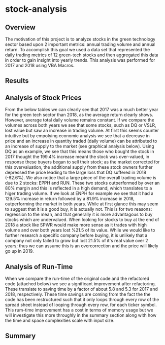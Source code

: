 # stock-analysis


## Overview
The motivation of this project is to analyze stocks in the green technology sector based upon 2 important metrics: annual trading volume and annual return. To accomplish this goal we used a data set that represented the daily trading metrics of 12 green-tech stocks and then aggregated this data in order to gain insight into yearly trends. This analysis was performed for 2017 and 2018 using VBA Macros.

## Results
## Analysis of Stock Prices
From the below tables we can clearly see that 2017 was a much better year for the green tech sector than 2018, as the average return clearly shows. However, average total daily volume remains constant. If we compare the volumes across both years we see that some stocks, such as DQ or VSLR, lost value but saw an increase in trading volume. At first this seems counter intuitive but by empolying economic analysis we see that a decrease in price and an increase in quantity traded (daily volume) can be attributed to an increase of supply to the market (see graphical analysis below). Using DQ as an example, we see that this means those who bought the stock in 2017 thought the 199.4% increase meant the stock was over-valued, in response these buyers began to sell their stock; as the market corrected for this overvaluation, the additional supply from these stock owners further depressed the price leading to the large loss that DQ suffered in 2018 (-62.6%). We also notice that a large piece of the overall trading volume is due to 2 stocks: EPPH and RUN. These two stocks outperformed by over an 80% margin and this is reflected in a high demand, which translates to a higer trading volume. If we look at ENPH for example we see that it had a 129.5% increase in return followed by a 81.9% increase in 2018, outperforming the market in both years. While at first glance this may seem to suggest that it is a good buy, it is actually not. This is for two reasons: regression to the mean, and that generally it is more advantagous to buy stocks which are undervalued. When looking for stocks to buy at the end of 2018 a stock like SPWR would make more sense as it trades with high volume and over both years lost %21.5 of its value. While we would like to further research a specific company before buying, it is unlikely that a company not only failed to grow but lost 21.5% of it's real value over 2 years; thus we can assume this is an overcorrection and the price will likely go up in 2019.

## Analysis of Run-Time
When we compare the run-time of the original code and the refactored code (attached below) we see a significant improvement after refactoring. These translate to saving time by a factor of about 5.8 and 5.3 for 2017 and 2018, respectively. These time savings are coming from the fact the the code has been restructured such that it only loops through every row of the spread sheet instead of looping through every row, for each ticker symbol. This rum-time improvement has a cost in terms of memory usage but we will investigate this more throughly in the summary section along with how the time and space complexities scale with input size.

## Summary

